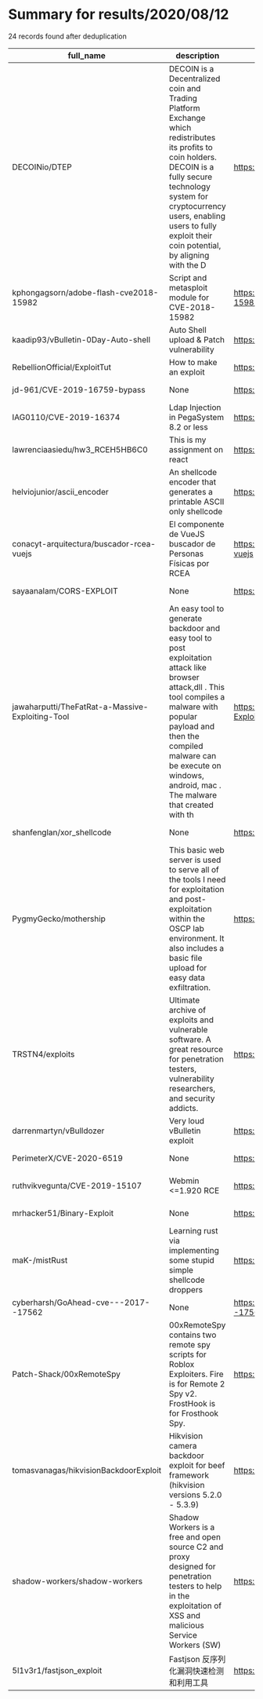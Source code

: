 
# Summary for results/2020/08/12
    
24 records found after deduplication

| full_name | description | html_url | matched_list | matched_count | pushed_at | size | stargazers_count | language | forks_count |
|--------------------------------------------------|------------------------------------------------------------------------------------------------------------------------------------------------------------------------------------------------------------------------------------------------------------------|---------------------------------------------------------------------|-----------------------------|-----------------|---------------------------|--------|--------------------|------------|---------------|
| DECOINio/DTEP | DECOIN is a Decentralized coin and Trading Platform Exchange which redistributes its profits to coin holders. DECOIN is a fully secure technology system for cryptocurrency users, enabling users to fully exploit their coin potential, by aligning with the D | https://github.com/DECOINio/DTEP | ['exploit'] | 1 | 2020-08-12 13:56:00+00:00 | 4860 | 8 | C++ | 9 |
| kphongagsorn/adobe-flash-cve2018-15982 | Script and metasploit module for CVE-2018-15982 | https://github.com/kphongagsorn/adobe-flash-cve2018-15982 | ['cve-2'] | 1 | 2020-08-12 16:53:08+00:00 | 26100 | 10 | Ruby | 5 |
| kaadip93/vBulletin-0Day-Auto-shell | Auto Shell upload & Patch vulnerability | https://github.com/kaadip93/vBulletin-0Day-Auto-shell | ['0day'] | 1 | 2020-08-12 17:49:18+00:00 | 4 | 0 | nan | 1 |
| RebellionOfficial/ExploitTut | How to make an exploit | https://github.com/RebellionOfficial/ExploitTut | ['exploit'] | 1 | 2020-08-12 21:45:22+00:00 | 3385 | 0 | | 0 |
| jd-961/CVE-2019-16759-bypass | None | https://github.com/jd-961/CVE-2019-16759-bypass | ['cve-2'] | 1 | 2020-08-12 17:59:06+00:00 | 50 | 1 | Python | 2 |
| IAG0110/CVE-2019-16374 | Ldap Injection in PegaSystem 8.2 or less | https://github.com/IAG0110/CVE-2019-16374 | ['cve-2'] | 1 | 2020-08-12 16:07:00+00:00 | 0 | 0 | | 0 |
| lawrenciaasiedu/hw3_RCEH5HB6C0 | This is my assignment on react | https://github.com/lawrenciaasiedu/hw3_RCEH5HB6C0 | ['rce'] | 1 | 2020-08-12 15:24:22+00:00 | 5004 | 0 | JavaScript | 0 |
| helviojunior/ascii_encoder | An shellcode encoder that generates a printable ASCII only shellcode | https://github.com/helviojunior/ascii_encoder | ['shellcode'] | 1 | 2020-08-12 15:19:39+00:00 | 7 | 0 | Python | 1 |
| conacyt-arquitectura/buscador-rcea-vuejs | El componente de VueJS buscador de Personas Físicas por RCEA | https://github.com/conacyt-arquitectura/buscador-rcea-vuejs | ['rce'] | 1 | 2020-08-12 18:21:50+00:00 | 178 | 0 | TypeScript | 0 |
| sayaanalam/CORS-EXPLOIT | None | https://github.com/sayaanalam/CORS-EXPLOIT | ['exploit'] | 1 | 2020-08-12 08:04:52+00:00 | 3 | 34 | HTML | 11 |
| jawaharputti/TheFatRat-a-Massive-Exploiting-Tool | An easy tool to generate backdoor and easy tool to post exploitation attack like browser attack,dll . This tool compiles a malware with popular payload and then the compiled malware can be execute on windows, android, mac . The malware that created with th | https://github.com/jawaharputti/TheFatRat-a-Massive-Exploiting-Tool | ['exploit'] | 1 | 2020-08-12 06:29:44+00:00 | 121516 | 1 | Java | 1 |
| shanfenglan/xor_shellcode | None | https://github.com/shanfenglan/xor_shellcode | ['shellcode'] | 1 | 2020-08-12 02:27:43+00:00 | 6 | 1 | C | 0 |
| PygmyGecko/mothership | This basic web server is used to serve all of the tools I need for exploitation and post-exploitation within the OSCP lab environment. It also includes a basic file upload for easy data exfiltration. | https://github.com/PygmyGecko/mothership | ['exploit'] | 1 | 2020-08-12 22:47:48+00:00 | 64 | 2 | Python | 1 |
| TRSTN4/exploits | Ultimate archive of exploits and vulnerable software. A great resource for penetration testers, vulnerability researchers, and security addicts. | https://github.com/TRSTN4/exploits | ['exploit'] | 1 | 2020-08-12 21:44:55+00:00 | 8 | 2 | Python | 1 |
| darrenmartyn/vBulldozer | Very loud vBulletin exploit | https://github.com/darrenmartyn/vBulldozer | ['exploit'] | 1 | 2020-08-12 19:34:17+00:00 | 14 | 13 | Python | 5 |
| PerimeterX/CVE-2020-6519 | None | https://github.com/PerimeterX/CVE-2020-6519 | ['cve-2'] | 1 | 2020-08-12 08:27:10+00:00 | 8084 | 26 | JavaScript | 16 |
| ruthvikvegunta/CVE-2019-15107 | Webmin <=1.920 RCE | https://github.com/ruthvikvegunta/CVE-2019-15107 | ['cve-2', 'exploit', 'rce'] | 3 | 2020-08-12 08:36:36+00:00 | 192 | 1 | Python | 1 |
| mrhacker51/Binary-Exploit | None | https://github.com/mrhacker51/Binary-Exploit | ['exploit'] | 1 | 2020-08-12 21:51:54+00:00 | 4 | 0 | Python | 0 |
| maK-/mistRust | Learning rust via implementing some stupid simple shellcode droppers | https://github.com/maK-/mistRust | ['shellcode'] | 1 | 2020-08-12 04:39:35+00:00 | 4 | 3 | Rust | 2 |
| cyberharsh/GoAhead-cve---2017--17562 | None | https://github.com/cyberharsh/GoAhead-cve---2017--17562 | ['cve-2'] | 1 | 2020-08-12 11:29:00+00:00 | 79 | 0 | Dockerfile | 0 |
| Patch-Shack/00xRemoteSpy | 00xRemoteSpy contains two remote spy scripts for Roblox Exploiters. Fire is for Remote 2 Spy v2. FrostHook is for Frosthook Spy. | https://github.com/Patch-Shack/00xRemoteSpy | ['exploit'] | 1 | 2020-08-12 21:26:38+00:00 | 57 | 0 | | 0 |
| tomasvanagas/hikvisionBackdoorExploit | Hikvision camera backdoor exploit for beef framework (hikvision versions 5.2.0 - 5.3.9) | https://github.com/tomasvanagas/hikvisionBackdoorExploit | ['exploit'] | 1 | 2020-08-12 17:16:50+00:00 | 10 | 12 | JavaScript | 8 |
| shadow-workers/shadow-workers | Shadow Workers is a free and open source C2 and proxy designed for penetration testers to help in the exploitation of XSS and malicious Service Workers (SW) | https://github.com/shadow-workers/shadow-workers | ['exploit'] | 1 | 2020-08-12 04:03:29+00:00 | 4245 | 78 | JavaScript | 27 |
| 5l1v3r1/fastjson_exploit | Fastjson 反序列化漏洞快速检测和利用工具 | https://github.com/5l1v3r1/fastjson_exploit | ['exploit'] | 1 | 2020-08-12 02:47:30+00:00 | 8148 | 1 | | 0 |
